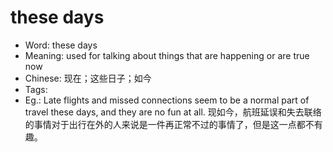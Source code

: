 # these days

- Word: these days
- Meaning: used for talking about things that are happening or are true now
- Chinese: 现在；这些日子；如今
- Tags: 
- Eg.: Late flights and missed connections seem to be a normal part of travel these days, and they are no fun at all. 现如今，航班延误和失去联络的事情对于出行在外的人来说是一件再正常不过的事情了，但是这一点都不有趣。
